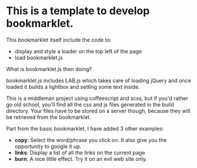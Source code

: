 This is a template to develop bookmarklet.
==========================================

This bookmarklet itself include the code to:

+   display and style a loader on the top left of the page
+   load bookmarklet.js

What is bookmarklet.js then doing?

bookmarklet.js includes LAB.js which takes care of loading jQuery and once loaded it builds a lightbox and setting some text inside.

This is a middleman project using coffeescript and scss, but if you'd rather go old school, you'll find all the css and js files generated in the build directory. Your files have to be stored on a server though, because they will be retrieved from the bookmarklet.

Part from the basic bookmarklet, I have added 3 other examples:

+  **copy**: Select the word/phrase you click on. It also give you the opportunity to google it up.
+  **links**: Display a list of all the links on the current page
+  **burn**: A nice little effect. Try it on an evil web site only.